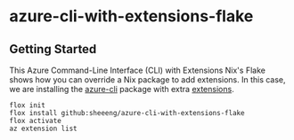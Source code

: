 # azure-cli-with-extensions-flake

## Getting Started

This Azure Command-Line Interface (CLI) with Extensions Nix's Flake shows how you can override a Nix package to add extensions. In this case, we are installing the [azure-cli](https://learn.microsoft.com/en-us/cli/azure/) package with extra [extensions](https://learn.microsoft.com/en-us/cli/azure/azure-cli-extensions-overview).

```shell
flox init
flox install github:sheeeng/azure-cli-with-extensions-flake
flox activate
az extension list
```
